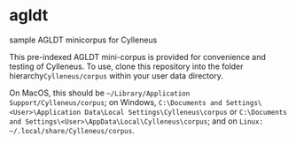 # agldt
sample AGLDT minicorpus for Cylleneus

This pre-indexed AGLDT mini-corpus is provided for convenience and testing of Cylleneus. To use, clone this repository into 
the folder hierarchy``Cylleneus/corpus`` within your user data directory.

On MacOS, this should be ``~/Library/Application Support/Cylleneus/corpus``; on Windows, ``C:\Documents and Settings\<User>\Application Data\Local Settings\Cylleneus\corpus`` or ``C:\Documents and Settings\<User>\AppData\Local\Cylleneus\corpus``; and on ``Linux: ~/.local/share/Cylleneus/corpus``.
